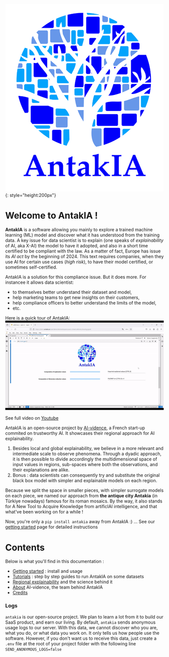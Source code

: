 ![](img/antakia.png){: style="height:200px"}

# Welcome to AntakIA !

**AntakIA** is a software allowing you mainly to explore a trained machine learning (ML) model and discover what it has understood from the training data. A key issue for data scientist is to explain (one speaks of *explainability* of AI, aka X-AI) the model to have it adopted, and also in a short time certified to be compliant with the law. As a matter of fact, Europe has issue its *AI act* by the beginning of 2024. This text requires companies, when they use AI for certain use cases (*high risk*), to have their model certified, or sometimes self-certified.

AntakIA is a solution for this compliance issue. But it does more. For instancee it allows data scientist:

* to themselves better understand their dataset and model,
* help marketing teams to get new insights on their customers,
* help compliance officers to better understand the limits of the model,
* etc.

Here is a quick tour of AntakIA:
![](img/antakia.gif)

See full video on [Youtube](https://www.youtube.com/watch?v=wQFC_20OIOM)

AntakIA is an open-source project by [AI-vidence](https://www.ai-vidence.com), a French start-up commited on trustworthy AI. It showcases their regional approach for AI explainability.

1. Besides local and global explainability, we believe in a more relevant and intermediate scale to observe phenomena. Through a dyadic approach, it is then possible to divide accordingly the multidimensional space of input values in regions, sub-spaces where both the observations, and their explanations are alike.
2. Bonus : data scientists can consequently try and substitute the original black box model with simpler and explainable models on each region.

Because we split the space in smaller pieces, with simpler surrogate models on each piece, we named our approach from **the antique city Antakia** (in Türkiye nowadays) famous for its roman mosaics. By the way, it also stands for A New Tool to Acquire Knowledge from artificIAl intelligence, and that what've been working on for a while !

Now, you're only a ```pip install antakia``` away from AntakIA  :) ... See our [getting started](getting_started.md) page for detailed instructions


# Contents

Below is what you'll find in this documentation :

* [Getting started](getting_started.md) : install and usage
* [Tutorials](tutorials.md) : step by step guides to run AntakIA on some datasets
* [Regional explainability](regional_explain.md) and the science behind it
* [About](about.md) AI-vidence, the team behind AntakIA
* [Credits](credits.md)

### Logs

`antakia` is our open-source project. We plan to learn a lot from it to build our SaaS product, and earn our living. By default, `antakia` sends anonymous usage logs to our server. With this data, we cannot discover who you are, what you do, or what data you work on. It only tells us how people use the software. However, if you don't want us to receive this data, just create a `.env` file at the root of your project folder with the following line `SEND_ANONYMOUS_LOGS=false`